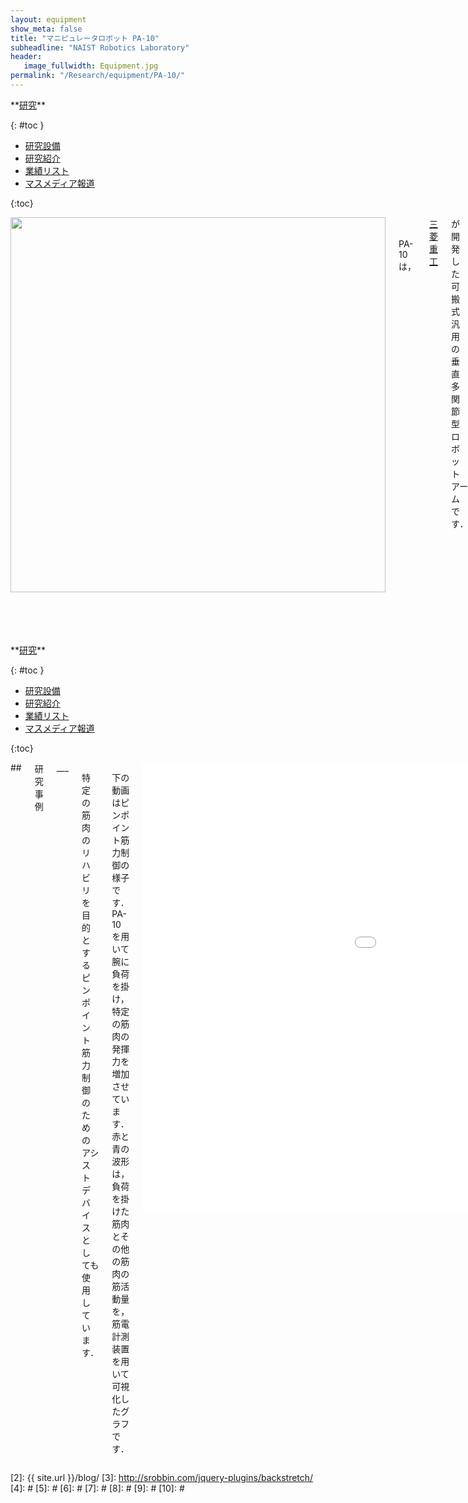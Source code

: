 ```yaml
---
layout: equipment
show_meta: false
title: "マニピュレータロボット PA-10"
subheadline: "NAIST Robotics Laboratory"
header:
   image_fullwidth: Equipment.jpg
permalink: "/Research/equipment/PA-10/"
---
```


<div class="row">
<div class="medium-4 medium-push-8 columns" markdown="1">
<div class="panel radius" markdown="1">
**<a href="{{ site.url }}{{ site.baseurl }}/Research/">研究</a>**

{: #toc }
*  <a href="{{ site.url }}{{ site.baseurl }}/Research/equipment/">研究設備</a>  
*  <a href="{{ site.url }}{{ site.baseurl }}/Research/topics/">研究紹介</a>  
*  <a href="{{ site.url }}{{ site.baseurl }}/Research/publication/">業績リスト</a>  
*  <a href="{{ site.url }}{{ site.baseurl }}/Research/press/">マスメディア報道</a>  

{:toc}
</div>
</div><!-- /.medium-4.columns -->

<div class="medium-8 medium-pull-4 columns" markdown="1">
<div style="text-align:center">
<img class="t50" src="{{ site.urlimg }}PA10.jpg" alt="" style="width: 600px;" style="height: 350px;">
</div>
<br/>
<br/>
PA-10は，<a href="https://www.mhi.com/jp/index.html">三菱重工</a>が開発した可搬式汎用の垂直多関節型ロボットアームです．

重量は40kgで，ACサーボモータにより±0.1mmの精度で動作します．アームは，肩:3，肘:2，手先:2の計7自由度を持っており，手先には用途に合わせて力センサやロボットハンドなどを取り付けることができます.

</div>
</div><!-- /.row -->

<div class="row">
<div class="medium-4 medium-push-8 columns" markdown="1">
<div class="panel radius" markdown="1">
**<a href="{{ site.url }}{{ site.baseurl }}/Research/">研究</a>**

{: #toc }
*  <a href="{{ site.url }}{{ site.baseurl }}/Research/equipment/">研究設備</a>  
*  <a href="{{ site.url }}{{ site.baseurl }}/Research/topics/">研究紹介</a>  
*  <a href="{{ site.url }}{{ site.baseurl }}/Research/publication/">業績リスト</a>  
*  <a href="{{ site.url }}{{ site.baseurl }}/Research/press/">マスメディア報道</a>  

{:toc}
</div>
</div><!-- /.medium-4.columns -->

<div class="medium-8 medium-pull-4 columns" markdown="1">
## <span style="font-size: 100%">研究事例</span>
___

特定の筋肉のリハビリを目的とするピンポイント筋力制御のためのアシストデバイスとしても使用しています．

下の動画はピンポイント筋力制御の様子です．PA-10を用いて腕に負荷を掛け，特定の筋肉の発揮力を増加させています．赤と青の波形は，負荷を掛けた筋肉とその他の筋肉の筋活動量を，筋電計測装置を用いて可視化したグラフです．
 
<div style="text-align:center">
<div class="flex-video">
        <iframe width="1280" height="720" src="//www.youtube.com/embed/UvVWkq9jGu8" frameborder="0" allowfullscreen></iframe>
</div>
</div>
<br/>


## <span style="font-size: 100%">キーワード</span>
___
ロボットアーム，産業用ロボット，パワーアシスト，リハビリ，筋力制御

</div> 
</div><!-- /.row -->



 [1]: http://kramdown.gettalong.org/converter/html.html#toc
 [2]: {{ site.url }}/blog/
 [3]: http://srobbin.com/jquery-plugins/backstretch/
 [4]: #
 [5]: #
 [6]: #
 [7]: #
 [8]: #
 [9]: #
 [10]: #
